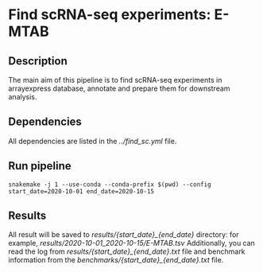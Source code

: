 # Find scRNA-seq experiments: E-MTAB

## Description

The main aim of this pipeline is to find scRNA-seq experiments in arrayexpress database,
annotate and prepare them for downstream analysis.

## Dependencies

All dependencies are listed in the *../find_sc.yml* file.

## Run pipeline

```
snakemake -j 1 --use-conda --conda-prefix $(pwd) --config start_date=2020-10-01 end_date=2020-10-15
```

## Results

All result will be saved to *results/{start_date}_{end_date}* directory:
for example, *results/2020-10-01_2020-10-15/E-MTAB.tsv*
Additionally, you can read the log from *results/{start_date}_{end_date}.txt* file and
benchmark information from the *benchmarks/{start_date}_{end_date}.txt* file.
